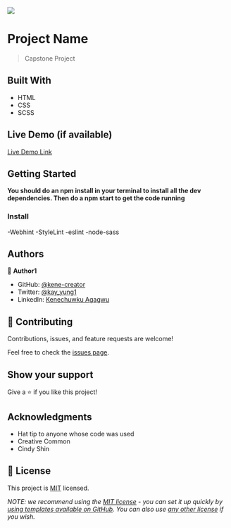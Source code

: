 ![](https://img.shields.io/badge/Microverse-blueviolet)

# Project Name

> Capstone Project

## Built With

- HTML
- CSS
- SCSS

## Live Demo (if available)

[Live Demo Link](https://kene-creator.github.io/Career-Development-Summit/)

## Getting Started

**You should do an npm install in your terminal to install all the dev dependencies. Then do a npm start to get the code running**

### Install

-Webhint
-StyleLint
-eslint
-node-sass

## Authors

👤 **Author1**

- GitHub: [@kene-creator](https://github.com/kene-creator)
- Twitter: [@kay_yung1](https://twitter.com/kay_yung1)
- LinkedIn: [Kenechuwku Agagwu](https://linkedin.com/in/kenechukwuagagwu)

## 🤝 Contributing

Contributions, issues, and feature requests are welcome!

Feel free to check the [issues page](../../issues/).

## Show your support

Give a ⭐️ if you like this project!

## Acknowledgments

- Hat tip to anyone whose code was used
- Creative Common
- Cindy Shin

## 📝 License

This project is [MIT](./LICENSE) licensed.

_NOTE: we recommend using the [MIT license](https://choosealicense.com/licenses/mit/) - you can set it up quickly by [using templates available on GitHub](https://docs.github.com/en/communities/setting-up-your-project-for-healthy-contributions/adding-a-license-to-a-repository). You can also use [any other license](https://choosealicense.com/licenses/) if you wish._
